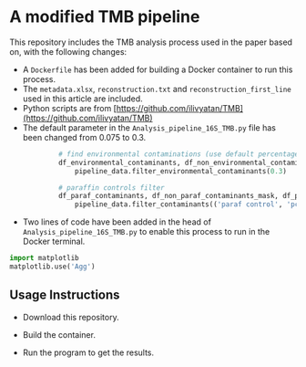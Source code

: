 # A modified TMB pipeline

This repository includes the TMB analysis process used in the paper based on, with the following changes:

- A `Dockerfile` has been added for building a Docker container to run this process.
- The `metadata.xlsx`, `reconstruction.txt` and `reconstruction_first_line` used in this article are included.
- Python scripts are from  [https://github.com/ilivyatan/TMB](https://github.com/ilivyatan/TMB)
- The default parameter in the `Analysis_pipeline_16S_TMB.py` file has been changed from 0.075 to 0.3.
```python
            # find environmental contaminations (use default percentage of 7.5% for now)
            df_environmental_contaminants, df_non_environmental_contaminants_mask, df_contols_percentages = \
                pipeline_data.filter_environmental_contaminants(0.3)

            # paraffin controls filter
            df_paraf_contaminants, df_non_paraf_contaminants_mask, df_paraf_percentages = \
                pipeline_data.filter_contaminants(('paraf control', 'pcontrol'), 'paraffin', 0.3)
```
- Two lines of code have been added in the head of `Analysis_pipeline_16S_TMB.py` to enable this process to run in the Docker terminal.
```python
import matplotlib
matplotlib.use('Agg')
```

## Usage Instructions

- Download this repository.

- Build the container.
- Run the program to get the results.
